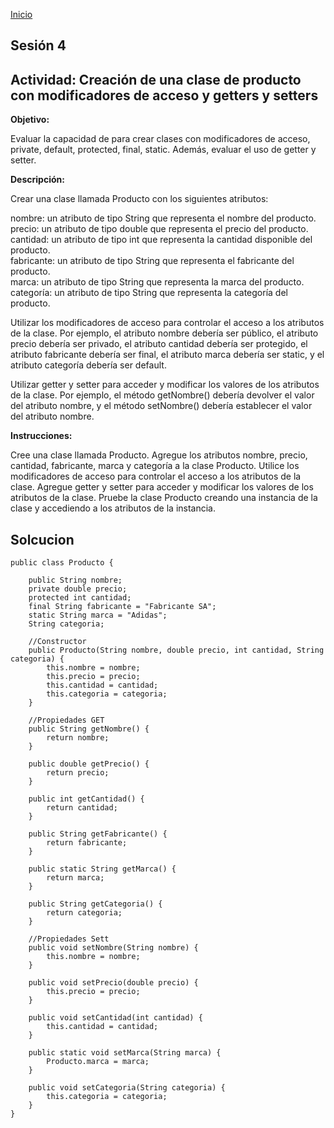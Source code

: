 <!-- No borrar o modificar -->
[Inicio](./index.md)

## Sesión 4


<!-- Su documentación aquí -->

## Actividad: Creación de una clase de producto con modificadores de acceso y getters y setters

**Objetivo:**<br>

Evaluar la capacidad de para crear clases con modificadores de acceso, private, default, protected, final, static. Además, evaluar el uso de getter y setter.

**Descripción:**<br>

Crear una clase llamada Producto con los siguientes atributos:

nombre: un atributo de tipo String que representa el nombre del producto.<br>
precio: un atributo de tipo double que representa el precio del producto.<br>
cantidad: un atributo de tipo int que representa la cantidad disponible del producto.<br>
fabricante: un atributo de tipo String que representa el fabricante del producto.<br>
marca: un atributo de tipo String que representa la marca del producto.<br>
categoría: un atributo de tipo String que representa la categoría del producto.<br>

Utilizar los modificadores de acceso para controlar el acceso a los atributos de la clase. Por ejemplo, el atributo nombre debería ser público, el atributo precio debería ser privado, el atributo cantidad debería ser protegido, el atributo fabricante debería ser final, el atributo marca debería ser static, y el atributo categoría debería ser default.

Utilizar getter y setter para acceder y modificar los valores de los atributos de la clase. Por ejemplo, el método getNombre() debería devolver el valor del atributo nombre, y el método setNombre() debería establecer el valor del atributo nombre.

**Instrucciones:**<br>

Cree una clase llamada Producto.
Agregue los atributos nombre, precio, cantidad, fabricante, marca y categoría a la clase Producto.
Utilice los modificadores de acceso para controlar el acceso a los atributos de la clase.
Agregue getter y setter para acceder y modificar los valores de los atributos de la clase.
Pruebe la clase Producto creando una instancia de la clase y accediendo a los atributos de la instancia.


## Solcucion

```
public class Producto {

    public String nombre;
    private double precio;
    protected int cantidad;
    final String fabricante = "Fabricante SA";
    static String marca = "Adidas";
    String categoria;

    //Constructor
    public Producto(String nombre, double precio, int cantidad, String categoria) {
        this.nombre = nombre;
        this.precio = precio;
        this.cantidad = cantidad;
        this.categoria = categoria;
    }

    //Propiedades GET
    public String getNombre() {
        return nombre;
    }

    public double getPrecio() {
        return precio;
    }

    public int getCantidad() {
        return cantidad;
    }

    public String getFabricante() {
        return fabricante;
    }

    public static String getMarca() {
        return marca;
    }

    public String getCategoria() {
        return categoria;
    }

    //Propiedades Sett
    public void setNombre(String nombre) {
        this.nombre = nombre;
    }

    public void setPrecio(double precio) {
        this.precio = precio;
    }

    public void setCantidad(int cantidad) {
        this.cantidad = cantidad;
    }

    public static void setMarca(String marca) {
        Producto.marca = marca;
    }

    public void setCategoria(String categoria) {
        this.categoria = categoria;
    }
}
```